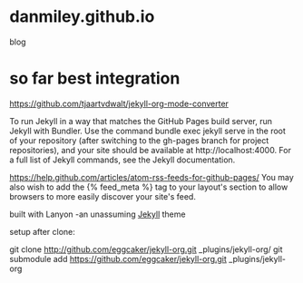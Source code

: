 # danmiley.github.io
blog


# so far best integration
https://github.com/tjaartvdwalt/jekyll-org-mode-converter

To run Jekyll in a way that matches the GitHub Pages build server, run Jekyll with Bundler. Use the command bundle exec jekyll serve in the root of your repository (after switching to the gh-pages branch for project repositories), and your site should be available at http://localhost:4000. For a full list of Jekyll commands, see the Jekyll documentation.

https://help.github.com/articles/atom-rss-feeds-for-github-pages/
You may also wish to add the {% feed_meta %} tag to your layout's <head> section to allow browsers to more easily discover your site's feed.

built with Lanyon -an unassuming [Jekyll](http://jekyllrb.com) theme

setup
after clone:

 git clone http://github.com/eggcaker/jekyll-org.git _plugins/jekyll-org/
 git submodule add https://github.com/eggcaker/jekyll-org.git _plugins/jekyll-org
   
